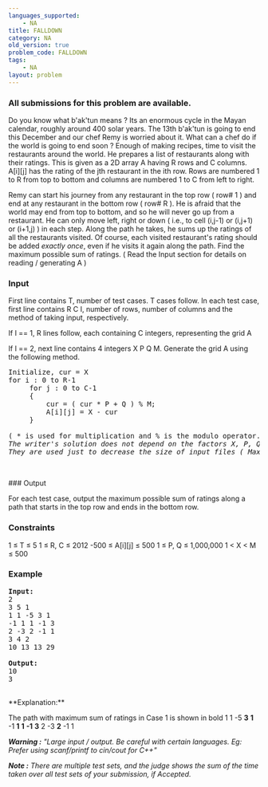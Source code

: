 ```yaml
---
languages_supported:
    - NA
title: FALLDOWN
category: NA
old_version: true
problem_code: FALLDOWN
tags:
    - NA
layout: problem
---
```

###  All submissions for this problem are available. 

Do you know what b'ak'tun means ? Its an enormous cycle in the Mayan calendar, roughly around 400 solar years. The 13th b'ak'tun is going to end this December and our chef Remy is worried about it. What can a chef do if the world is going to end soon ? Enough of making recipes, time to visit the restaurants around the world. He prepares a list of restaurants along with their ratings. This is given as a 2D array A having R rows and C columns. A\[i\]\[j\] has the rating of the jth restaurant in the ith row. Rows are numbered 1 to R from top to bottom and columns are numbered 1 to C from left to right.

Remy can start his journey from any restaurant in the top row ( row# 1 ) and end at any restaurant in the bottom row ( row# R ). He is afraid that the world may end from top to bottom, and so he will never go up from a restaurant. He can only move left, right or down ( i.e., to cell (i,j-1) or (i,j+1) or (i+1,j) ) in each step. Along the path he takes, he sums up the ratings of all the restaurants visited. Of course, each visited restaurant's rating should be added _exactly once_, even if he visits it again along the path. Find the maximum possible sum of ratings.
( Read the Input section for details on reading / generating A )

### Input

First line contains T, number of test cases. T cases follow. In each test case, first line contains R C I, number of rows, number of columns and the method of taking input, respectively.

If I == 1, R lines follow, each containing C integers, representing the grid A

If I == 2, next line contains 4 integers X P Q M. Generate the grid A using the following method.

<pre>
Initialize, cur = X
for i : 0 to R-1
     for j : 0 to C-1
     {
         cur = ( cur * P + Q ) % M;
         A[i][j] = X - cur
     }

( * is used for multiplication and % is the modulo operator. )
<i>The writer's solution does not depend on the factors X, P, Q, M used for input generation.
They are used just to decrease the size of input files ( Max 8MB ).</i>


</pre>### Output
For each test case, output the maximum possible sum of ratings along a path that starts in the top row and ends in the bottom row.

### Constraints

1 ≤ T ≤ 5
1 ≤ R, C ≤ 2012
-500 ≤ A\[i\]\[j\] ≤ 500
1 ≤ P, Q ≤ 1,000,000
1 < X < M ≤ 500

### Example

<pre>
<b>Input:</b>
2
3 5 1
1 1 -5 3 1
-1 1 1 -1 3
2 -3 2 -1 1
3 4 2
10 13 13 29

<b>Output:</b>
10
3

</pre>**Explanation:**
The path with maximum sum of ratings in Case 1 is shown in bold 
   1  1 -5 **3** **1**   -1  **1**  **1** **-1**  **3**    2 -3  **2** -1  1  


_**Warning :** "Large input / output. Be careful with certain languages. Eg: Prefer using scanf/printf to cin/cout for C++"_

_**Note :** There are multiple test sets, and the judge shows the sum of the time taken over all test sets of your submission, if Accepted._
